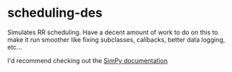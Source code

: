 # scheduling-des
Simulates RR scheduling. Have a decent amount of work to do on this to make it run smoother like fixing subclasses, callbacks, better data logging, etc... 

I'd recommend checking out the [SimPy documentation](https://media.readthedocs.org/pdf/simpy/latest/simpy.pdf)
